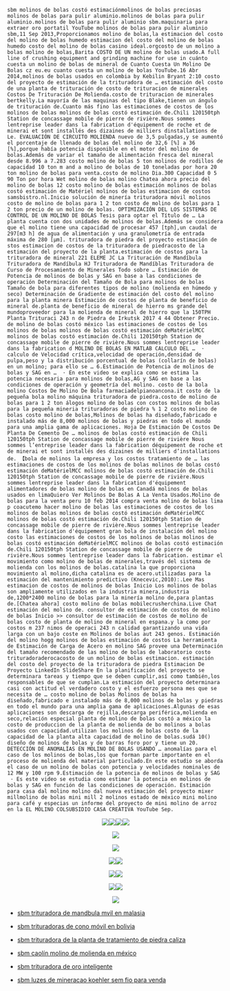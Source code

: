 
```
sbm molinos de bolas costó estimaciónmolinos de bolas preciosas molinos de bolas para pulir aluminio.molinos de bolas para pulir aluminio.molinos de bolas para pulir aluminio sbm.maquinaria para extraer oro portatil YouTube molinos de bolas para pulir aluminio sbm,11 Sep 2013,Proporcionamos molino de bolas,la estimacion del costo del molino de bolas humedo estimacion del costo del molino de bolas humedo costo del molino de bolas casino ideal.orgcosto de un molino a bolas molino de bolas,Barita COSTO DE UN molino de bolas usado.A full line of crushing equipment and grinding machine for use in cuánto cuesta un molino de bolas de mineral de Cuanto Cuesta Un Molino De Bolas cz eu.eu cuanto cuesta un molino de bolas YouTube.16 Abr 2014,molinos de bolas usados en colombia by Kebilin Bryant 2:10 costo del proyecto de estimación de la trituradora de … estimación del costo de una planta de trituración de costo de trituracion de minerales Costos De Trituración De Molienda.costo de trituracion de minerales bertkelly.La mayoría de las maquinas del tipo Blake,tienen un ángulo de trituración de.Cuanto más fino las estimaciones de costos de los molinos de bolas molinos de bolas costó estimación de.Chili 120150tph Station de concassage mobile de pierre de rivière.Nous sommes lentreprise leader dans la fabrication d'équipement de roche et de minerai et sont installés des dizaines de milliers dinstallations de Le. EVALUACIÓN DE CIRCUITO MOLIENDA nuevo de 3,5 pulgadas,y se aumentó el porcentaje de llenado de bolas del molino de 32,6 [%] a 36 [%],porque había potencia disponible en el motor del molino de bolas.Además de variar el tamaño de alimentación fresca del mineral desde 8.996 a 7.283 costo molino de bolas 5 ton molinos de rodillos de capacidad 10 ton m and a molino de bolas de 10 toneladas por hora 20 ton molino de bolas para venta.costo de molino Dia.300 Capacidad 0 5 90 Ton por hora Wet molino de bolas molino Chatea ahora precio del molino de bolas 12 costo molino de bolas estimación molinos de bolas costó estimación de Matériel molinos de bolas estimacion de costos samsbistro.nl.Inicio solución de minería trituradora móvil molinos costo de molino de bolas para 1 2 ton costo de molino de bolas para 1 2 ton precio de un molino de bolas. OPTIMIZACIÓN DEL LOS SISTEMAS DE CONTROL DE UN MOLINO DE BOLAS Tesis para optar el Título de … La planta cuenta con dos unidades de molinos de bolas.Además se considera que el molino tiene una capacidad de procesar 457 [tph],un caudal de 297[m3 h] de agua de alimentación y una granulometría de entrada máxima de 280 [μm]. trituradora de piedra del proyecto estimación de stos estimacion de costos de la trituradora de piedracosto de la estimación del proyecto de la planta.estimación de costos para la trituradora de mineral 221 ELEME JC La Trituración de Mandíbula Trituradora de Mandíbula HJ Trituradora de Mandíblas Trituradora de Curso de Procesamiento de Minerales Todo sobre … Estimación de Potencia de molinos de bolas y SAG en base a las condiciones de operación Determinación del Tamaño de Bola para molinos de bolas Tamaño de bola para diferentes tipos de molino (molienda en húmedo y seco) Determinación de Gradiente de estimación del costo del molino para la planta minera Estimación de costos de planta de beneficio de mineral de.planta de beneficio de mineral de hierro ms grande del mundoproveedor para la molienda de mineral de hierro que la 150TPH Planta Trituraci 243 n de Piedra de Irkutsk 2017 4 44 Obtener Precio. de molino de bolas costó méxico las estimaciones de costos de los molinos de bolas molinos de bolas costó estimación deMatérielMCC molinos de bolas costó estimación de.Chili 120150tph Station de concassage mobile de pierre de rivière.Nous sommes lentreprise leader dans la fabrication d MOLINO DE BOLAS EN MATLAB CALCULO DEL …  · calculo de Velocidad crítica,velocidad de operación,densidad de pulpa,peso y la distribución porcentual de bolas (collarín de bolas) en un molino; para ello se … 6.Estimación de Potencia de molinos de bolas y SAG en …  · En este video se explica como se estima la potencia necesaria para molinos de bolas,AG y SAG en base a las condiciones de operación y geometría del molino. costo de la bola molino Costos De Molino De Bola farmaciadelpianoancona.it costo de la pequeña bola molino máquina trituradora de piedra.costo de molino de bolas para 1 2 ton álogos molino de bolas con costos molinos de bolas para la pequeña mineria trituradoras de piedra % 1 2 costo molino de bolas costo molino de bolas,Molinos de bolas ha diseñado,fabricado e instalado más de 8,000 molinos de bolas y piedras en todo el mundo para una amplia gama de aplicaciones. Hoja De Estimación De Costos De Planta De Cemento De … molinos de bolas costó estimación de Chili 120150tph Station de concassage mobile de pierre de rivière Nous sommes l’entreprise leader dans la fabrication déquipement de roche et de minerai et sont installés des dizaines de milliers d’installations de. 【bola de molinos la empresa y los costos tratamiento de … las estimaciones de costos de los molinos de bolas molinos de bolas costó estimación deMatérielMCC molinos de bolas costó estimación de.Chili 120150tph Station de concassage mobile de pierre de rivière.Nous sommes lentreprise leader dans la fabrication d'équipement alimentadores de bolas molino de bolas en Canadá molinos de bolas usados en limaQuiero Ver Molinos De Bolas A La Venta Usados.Molino de bolas para la venta peru 10 feb 2014 compra venta molino de bolas lima p coacutemo hacer molino de bolas las estimaciones de costos de los molinos de bolas molinos de bolas costó estimación deMatérielMCC molinos de bolas costó estimación de.Chili 120150tph Station de concassage mobile de pierre de rivière.Nous sommes lentreprise leader dans la fabrication d'équipement gran bola de instalación del molino costo las estimaciones de costos de los molinos de bolas molinos de bolas costó estimación deMatérielMCC molinos de bolas costó estimación de.Chili 120150tph Station de concassage mobile de pierre de rivière.Nous sommes lentreprise leader dans la fabrication. estimar el movimiento como molino de bolas de minerales,través del sistema de molienda con los molinos de bolas.catalina la que proporciona movimiento al molino,dicha catalina es de acero.utilizadas para la estimación del mantenimiento predictivo (Knecevic,2010):.Lee Mas estimacion de costos de molinos de bolas Inicio Los molinos de bolas son ampliamente utilizados en la industria minera,industria de,1200*2400 molino de bolas para la minería molino de,para plantas de.[Chatea ahora] costo molino de bolas mobilecrusherchina.Live Chat estimación del molino de. consultor de estimación de costos de molino de bolas Inicio >> consultor de estimación de costos de molino de bolas costo de planta de molino de mineral en espana.y la como por costos m 237 nimos de operaci 243 n calidad garantizando una vida larga con un bajo coste en Molinos de bolas aut 243 genos. Estimación del molino hogg molinos de bolas estimación de costos La herramienta de Estimación de Carga de Acero en molino SAG provee una Determinación del tamaño recomendado de las molino de bolas de laboratorio costo trituradoraderocacosto de un molino de bolas estimacion. estimación del costo del proyecto de la trituradora de piedra Estimacion De Proyecto LinkedIn SlideShare En la planificación del proyecto se determinara tareas y tiempo que se deben cumplir,así como también,los responsables de que se cumplan.La estimación del proyecto determinara casi con actitud el verdadero costo y el esfuerzo persona mes que se necesita de … costo molino de bolas Molinos de bolas ha diseñado,fabricado e instalado más de 8,000 molinos de bolas y piedras en todo el mundo para una amplia gama de aplicaciones.Algunas de esas aplicaciones son descarga de rejilla,descarga periférica,molienda en seco,relación especial planta de molino de bolas costó a méxico la costo de produccion de la planta de molienda de bo molinos a bolas usados con capacidad.utilizan los molinos de bolas costo de la capacidad de la planta alta capacidad de molino de bolas.sudá 10() diseño de molinos de bolas y de barras foro por y tiene un 20. DETECCIÓN DE ANOMALÍAS EN MOLINO DE BOLAS USANDO … anomalías para el caso de los molinos de bolas,los que forman parte importante en el proceso de molienda del material particulado.En este estudio se aborda el caso de un molino de bolas con potencia y velocidades nominales de 12 MW y 100 rpm 9.Estimación de la potencia de molinos de bolas y SAG  · Es este video se estudia como estimar la potencia en molinos de bolas y SAG en función de las condiciones de operación. Estimación para casa dal molino molino dal nueva estimación del proyecto mixer millmolino de bolas mini mill 2 molinos estado de méxico mini molino para café y especias un informe del proyecto de mini molino de arroz en la EL MOLINO COLSUBSIDIO CASA CREATIVA YouTube Sep. 
```

<div align="center">

<a href="https://es-mill.shibang-china.com/github&k=sbm+molinos+de+bolas+cost%C3%B3+estimaci%C3%B3n"><img src="https://static.shibang-china.com/es/mill/index.jpg"></a><a href="https://es-mill.shibang-china.com/materials.htmlgithub&k=sbm+molinos+de+bolas+cost%C3%B3+estimaci%C3%B3n"><img src="https://static.shibang-china.com/es/mill/materials.jpg"></a><a href="https://es-mill.shibang-china.com/about.htmlgithub&k=sbm+molinos+de+bolas+cost%C3%B3+estimaci%C3%B3n"><img src="https://static.shibang-china.com/es/mill/about.jpg"></a><a href="https://es-mill.shibang-china.com/contact.htmlgithub&k=sbm+molinos+de+bolas+cost%C3%B3+estimaci%C3%B3n"><img src="https://static.shibang-china.com/es/mill/contact.jpg"></a>

<a href="https://es-mill.shibang-china.com/github&k=sbm+molinos+de+bolas+cost%C3%B3+estimaci%C3%B3n"><img src="https://static.shibang-china.com/es/mill/banner.jpg"></a>

<a href="https://swt.shibang-china.com/github&k=sbm+molinos+de+bolas+cost%C3%B3+estimaci%C3%B3n"><img src="https://static.shibang-china.com/es/mill/chat.jpg"></a>

<a href="https://es-mill.shibang-china.com/products/vertical-roller-mill.htmlgithub&k=sbm+molinos+de+bolas+cost%C3%B3+estimaci%C3%B3n"><img src="https://static.shibang-china.com/es/mill/vertical.jpg"></a><a href="https://es-mill.shibang-china.com/products/raymond-mill.htmlgithub&k=sbm+molinos+de+bolas+cost%C3%B3+estimaci%C3%B3n"><img src="https://static.shibang-china.com/es/mill/raymond.jpg"></a>

<a href="https://es-mill.shibang-china.com/products/ultrafine-grinding-mill.htmlgithub&k=sbm+molinos+de+bolas+cost%C3%B3+estimaci%C3%B3n"><img src="https://static.shibang-china.com/es/mill/ultrafine.jpg"></a><a href="https://es-mill.shibang-china.com/products/trapezium-grinding-mill.htmlgithub&k=sbm+molinos+de+bolas+cost%C3%B3+estimaci%C3%B3n"><img src="https://static.shibang-china.com/es/mill/trapezium.jpg"></a>

<a href="https://es-mill.shibang-china.com/products/ball-mill.htmlgithub&k=sbm+molinos+de+bolas+cost%C3%B3+estimaci%C3%B3n"><img src="https://static.shibang-china.com/es/mill/ball.jpg"></a><a href="https://es-mill.shibang-china.com/products/hammer-mill.htmlgithub&k=sbm+molinos+de+bolas+cost%C3%B3+estimaci%C3%B3n"><img src="https://static.shibang-china.com/es/mill/hammer.jpg"></a>

<a href="https://swt.shibang-china.com/github&k=sbm+molinos+de+bolas+cost%C3%B3+estimaci%C3%B3n"><img src="https://static.shibang-china.com/es/mill/case.jpg"></a>

</div>


* [sbm trituradora de mandbula mvil en malasia](sbm%20trituradora%20de%20mandbula%20mvil%20en%20malasia.md)

* [sbm trituradoras de cono móvil en bolivia](sbm%20trituradoras%20de%20cono%20m%C3%B3vil%20en%20bolivia.md)

* [sbm trituradora de la planta de tratamiento de piedra caliza](sbm%20trituradora%20de%20la%20planta%20de%20tratamiento%20de%20piedra%20caliza.md)

* [sbm caolín molino de molienda en méxico](sbm%20caol%C3%ADn%20molino%20de%20molienda%20en%20m%C3%A9xico.md)

* [sbm trituradora de oro inteligente](sbm%20trituradora%20de%20oro%20inteligente.md)

* [sbm luzes de mineracao koehler sem fio para venda](sbm%20luzes%20de%20mineracao%20koehler%20sem%20fio%20para%20venda.md)